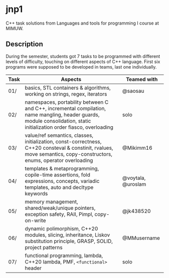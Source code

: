 # jnp1
C++ task solutions from Languages and tools for programming I course at MIMUW.

## Description
During the semester, students got 7 tasks to be programmed with different
levels of difficulty, touching on different aspects of C++ language. First six
programs were supposed to be developed in teams, last one individually.

| Task | Aspects                                                                                                                                                                 | Teamed with        |
|------|-------------------------------------------------------------------------------------------------------------------------------------------------------------------------|--------------------|
| 01/  | basics, STL containers & algorithms, working on strings, regex, iterators                                                                                               | @saosau            |
| 02/  | namespaces, portability between C and C++, incremental compilation, name mangling, header guards, module consolidation, static initialization order fiasco, overloading | solo               |
| 03/  | value/ref semantics, classes, initialization, const-correctness, C++20 consteval & constinit, rvalues, move semantics, copy-constructors, enums, operator overloading   | @Mikimm16          |
| 04/  | templates & metaprogramming, copile-time assertions, fold expressions, concepts, variadic templates, auto and decltype keywords                                         | @voytala, @uroslam |
| 05/  | memory management, shared/weak/unique pointers, exception safety, RAII, Pimpl, copy-on-write                                                                            | @jk438520          |
| 06/  | dynamic polimorphism, C++20 modules, slicing, inheritance, Liskov substitution principle, GRASP, SOLID, project patterns                                                | @MMusername        |
| 07/  | functional programming, lambda, C++20 lambda, PMF, `<functional>` header                                                                                                | solo               |
